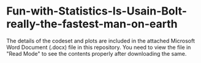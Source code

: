 # Fun-with-Statistics-Is-Usain-Bolt-really-the-fastest-man-on-earth

The details of the codeset and plots are included in the attached Microsoft Word Document (.docx) file in this repository. 
You need to view the file in "Read Mode" to see the contents properly after downloading the same.
